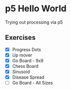 # p5 Hello World

Trying out processing via p5

## Exercises

- [x] Progress Dots
- [x] Up mover
- [x] Go Board - 9x9
- [x] Chess Board
- [x] Sinusoid
- [x] Disease Spread
- [ ] Go Board - All Sizes
